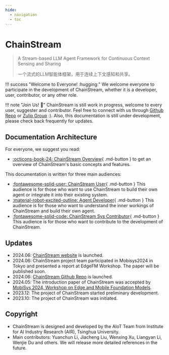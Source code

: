 ```yaml
---
hide:
  - navigation
  - toc
---
```


# ChainStream

> A Stream-based LLM Agent Framework for Continuous Context Sensing and Sharing
> 
> 一个流式的LLM智能体框架，用于连续上下文感知和共享。

!!! success "Welcome to Everyone! :hugging:"
    We welcome everyone to participate in the development of ChainStream, whether it is a developer, user, contributor, or any other role.

!!! note "Join Us! :raising_hand:"
    ChainStream is still work in progress, welcome to every user, suggester and contributor. Feel free to connect with us through [Github Repo](https://github.com/MobileLLM/ChainStream) or [Zulip Group](https://mobilellm.zulipchat.com/#narrow/stream/419866-web-public/topic/ChainStream) :).
    Also, this documentation is still under development, please check back frequently for updates.

## Documentation Architecture

For everyone, we suggest you read:

- [:octicons-book-24: ChainStream Overview](SystemOverview/WHAT_IS_CHAINSTREAM/){ .md-button } to get an overview of ChainStream's basic concepts and features.

This documentation is written for three main audiences:

- [:fontawesome-solid-user: ChainStream User](UserGuide/QUICK_START/){ .md-button } This audience is for those who want to use ChainStream to build their own agent or integrate it into their existing system.
- [:material-robot-excited-outline: Agent Developer](AgentDevelopmentGuide/AGENT_DEVELOPMENT_OVERVIEW/){ .md-button } This audience is for those who want to understand the inner workings of ChainStream and build their own agent.
- [:fontawesome-solid-code: ChainStream Sys Contributor](ChainStreamDevelopmentGuide/CHAINSTREAM_SYS_DEVELOPMENT_OVERVIEW/){ .md-button } This audience is for those who want to contribute to the development of ChainStream.

## Updates

- 2024.06: [ChainStream website](https://mobilellm.github.io/ChainStream/) is launched.
- 2024.06: ChainStream project team participated in Mobisys2024 in Tokyo and presented a report at EdgeFM Workshop. The paper will be published soon.
- 2024.06: [ChainStream Github Repo](https://github.com/MobileLLM/ChainStream) is launched.
- 2024.05: The introduction paper of ChainStream was accepted by [MobiSys 2024, Workshop on Edge and Mobile Foundation Models](https://edgefm.github.io/).
- 2023.12: The project of ChainStream started preliminary development.
- 2023.10: The project of ChainStream was initiated.

## Copyright
- ChainStream is designed and developed by the AIoT Team from Institute for AI Industry Research (AIR), Tsinghua University. 
- Main contributors: Yuanchun Li, Jiacheng Liu, Wenxing Xu, Liangyan Li, Wenjie Du and others. We will release more detailed references in the future.
